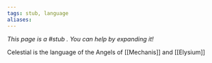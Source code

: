 ```yaml
---
tags: stub, language
aliases:
---
```


*This page is a #stub . You can help by expanding it!*

Celestial is the language of the Angels of [[Mechanis]] and [[Elysium]]